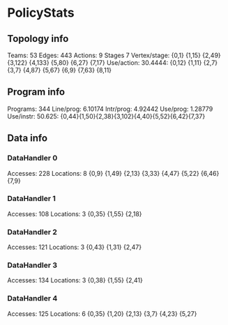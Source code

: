 # PolicyStats
## Topology info
Teams:		53
Edges:		443
Actions:	9
Stages		7
Vertex/stage:	{0,1} {1,15} {2,49} {3,122} {4,133} {5,80} {6,27} {7,17} 
Use/action:	30.4444: {0,12} {1,11} {2,7} {3,7} {4,87} {5,67} {6,9} {7,63} {8,11} 

## Program info
Programs:	344
Line/prog:	6.10174
Intr/prog:	4.92442
Use/prog:	1.28779
Use/instr:	50.625: {0,44}{1,50}{2,38}{3,102}{4,40}{5,52}{6,42}{7,37}

## Data info

### DataHandler 0
Accesses:	228
Locations:	8
{0,9} {1,49} {2,13} {3,33} {4,47} {5,22} {6,46} {7,9} 

### DataHandler 1
Accesses:	108
Locations:	3
{0,35} {1,55} {2,18} 

### DataHandler 2
Accesses:	121
Locations:	3
{0,43} {1,31} {2,47} 

### DataHandler 3
Accesses:	134
Locations:	3
{0,38} {1,55} {2,41} 

### DataHandler 4
Accesses:	125
Locations:	6
{0,35} {1,20} {2,13} {3,7} {4,23} {5,27} 